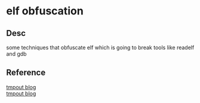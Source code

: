 <h1>elf obfuscation</h1>

## Desc
<p>some techniques that obfuscate elf which is going to break tools like readelf and gdb</p>

## Reference
<a href="https://tmpout.sh/2/11.html">tmpout blog</a>
<br>
<a href="https://tmpout.sh/2/3.html">tmpout blog</a>